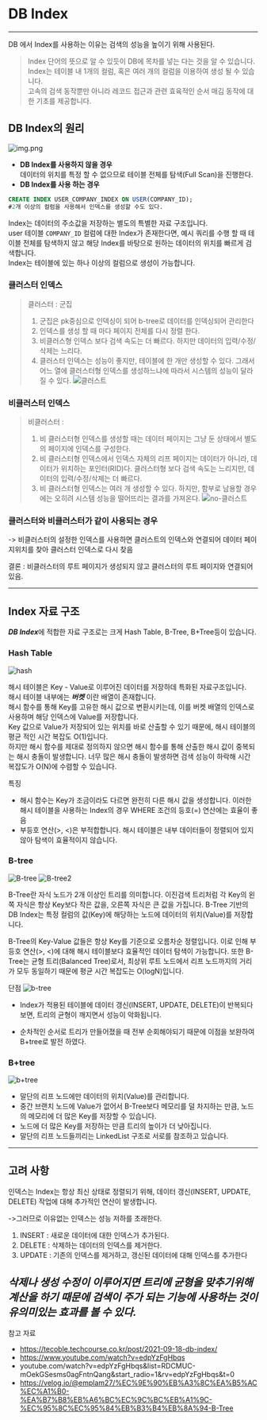 # DB Index

---

DB 에서 Index를 사용하는 이유는 검색의 성능을 높이기 위해 사용된다.   

> Index 단어의 뜻으로 알 수 있듯이 DB에 목차를 넣는 다는 것을 알 수 있습니다.   
> Index는 테이블 내 1개의 컬럼, 혹은 여러 개의 컬럼을 이용하여 생성 될 수 있습니다.  
> 고속의 검색 동작뿐만 아니라 레코드 접근과 관련 효육적인 순서 매김 동작에 대한 기초를 제공합니다.
## DB Index의 원리

![img.png](https://tecoble.techcourse.co.kr/static/3fefe92795945a21d1a62168feabd14b/05b00/db-index.png)

- **DB Index를 사용하지 않을 경우**   
        데이터의 위치를 특정 할 수 없으므로 테이블 전체를 탐색(Full Scan)을 진행한다.
- **DB Index를 사용 하는 경우**   
 ```sql
CREATE INDEX USER_COMPANY_INDEX ON USER(COMPANY_ID);
#2개 이상의 컬럼을 사용해서 인덱스를 생성할 수도 있다.
```
Index는 데이터의 주소값을 저장하는 별도의 특별한 자료 구조입니다.   
user 테이블 `COMPANY_ID` 컬럼에 대한 Index가 존재한다면, 예시 쿼리를 수행 할 때 테이블 전체를 탐색하지 않고 해당 Index를 바탕으로 원하는 데이터의 위치를 빠르게 검색합니다.   
Index는 테이블에 있는 하나 이상의 컬럼으로 생성이 가능합니다.

### 클러스터 인덱스

> 클러스터 : 군집   
>  1. 군집은 pk중심으로 인덱싱이 되어 b-tree로 데이터를 인덱싱되어 관리한다
>  2. 인덱스를 생성 할 때 마다 페이지 전체를 다시 정렬 한다.
>  3.  비클러스형 인덱스 보다 검색 속도는 더 빠르다. 하지만 데이터의 입력/수정/삭제는 느리다.
> 4. 클러스터 인덱스는 성능이 좋지만, 테이블에 한 개만 생성할 수 있다. 그래서 어느 열에 클러스터형 인덱스를 생성하느냐에 따라서 시스템의 성능이 달라질 수 있다.
![클러스트](https://t1.daumcdn.net/cfile/tistory/2716FA44512C6B9827)

### 비클러스터 인덱스

> 비클러스터 : 
> 1.  비 클러스터형 인덱스를 생성할 때는 데이터 페이지는 그냥 둔 상태에서 별도의 페이지에 인덱스를 구성한다.
> 2. 비 클러스터형 인덱스에서 인덱스 자체의 리프 페이지는 데이터가 아니라, 데이터가 위치하는 포인터(RID)다. 클러스터형 보다 검색 속도는 느리지만, 데이터의 입력/수정/삭제는 더 빠르다.
> 3. 비 클러스터형 인덱스는 여러 개 생성할 수 있다. 하지만, 함부로 남용할 경우에는 오히려 시스템 성능을 떨어뜨리는 결과를 가져온다.
![no-클러스트](https://t1.daumcdn.net/cfile/tistory/1123E744512C6B9914)

### 클러스터와 비클러스터가 같이 사용되는 경우

-> 비클러스터의 설정한 인덱스를 사용하면 클러스트의 인덱스와 연결되어 데이터 페이지위치를 찾아 클러스터 인덱스로 다시 찾음

결론 : 비클러스터의 루트 페이지가 생성되지 않고 클러스터의 루트 페이지와 연결되어 있음.

---
## Index 자료 구조

***DB Index***에 적합한 자료 구조로는 크게 Hash Table, B-Tree, B+Tree등이 있습니다.

### Hash Table

![hash](https://user-images.githubusercontent.com/56240505/133892261-f95fd474-7955-4f8f-81f8-457d71ac6324.png)

해시 테이블은 Key - Value로 이루어진 데이터를 저장하데 특화된 자료구조입니다.   
해시 테이블 내부에는 ***버켓*** 이란 배열이 존재합니다.   
해시 함수를 통해 Key를 고유한 해시 값으로 변환시키는데, 이를 버켓 배열의 인덱스로 사용하며 해당 인덱스에 Value를 저장합니다.   
Key 값으로 Value가 저장되어 있는 위치를 바로 산출할 수 있기 때문에, 해시 테이블의 평균 적인 시간 복잡도 O(1)입니다.   
하지만 해시 함수를 제대로 정의하지 않으면 해시 함수를 통해 산출한 해시 값이 중복되는 해시 충돌이 발생합니다. 너무 많은 해시 충돌이 발생하면 검색 성능이 하락해 시간 복잡도가 O(N)에 수렴할 수 있습니다.
   
특징
- 해시 함수는 Key가 조금이라도 다르면 완전히 다른 해시 값을 생성합니다. 이러한 해시 테이블을 사용하는 Index의 경우 WHERE 조건의 등호(=) 연산에는 효율이 좋음
- 부등호 연산(>, <)은 부적합합니다. 해시 테이블은 내부 데이터들이 정렬되어 있지 않아 탐색이 효율적이지 않습니다.

### B-tree

![B-tree](https://user-images.githubusercontent.com/56240505/133893917-705097ca-4f0b-4f6a-8540-435988282643.png)
![B-tree2](https://user-images.githubusercontent.com/56240505/133895971-588e05fd-a013-4a39-9e89-86efd1b4d5c5.png)

B-Tree란 자식 노드가 2개 이상인 트리를 의미합니다. 이진검색 트리처럼 각 Key의 왼쪽 자식은 항상 Key보다 작은 값을, 오른쪽 자식은 큰 값을 가집니다. B-Tree 기반의 DB Index는 특정 컬럼의 값(Key)에 해당하는 노드에 데이터의 위치(Value)를 저장합니다.

B-Tree의 Key-Value 값들은 항상 Key를 기준으로 오름차순 정렬입니다. 이로 인해 부등호 연산(>, <)에 대해 해시 테이블보다 효율적인 데이터 탐색이 가능합니다. 또한 B-Tree는 균형 트리(Balanced Tree)로서, 최상위 루트 노드에서 리프 노드까지의 거리가 모두 동일하기 때문에 평균 시간 복잡도는 O(logN)입니다.

단점
![b-tree](https://user-images.githubusercontent.com/56240505/133894623-ea20089e-8b18-49af-b361-6fae2223e6bb.png)
- Index가 적용된 테이블에 데이터 갱신(INSERT, UPDATE, DELETE)이 반복되다보면, 트리의 균형이 깨지면서 성능이 악화됩니다.

- 순차적인 순서로 트리가 만들어졌을 때 전부 순회해야되기 때문에 이점을 보완하여 B+tree로 발전 하였다.


### B+tree

![b+tree](https://user-images.githubusercontent.com/56240505/133894968-99fda4ba-a422-448c-a19d-fa8fc03fa364.png)

- 말단의 리프 노드에만 데이터의 위치(Value)를 관리합니다.
- 중간 브랜치 노드에 Value가 없어서 B-Tree보다 메모리를 덜 차지하는 만큼, 노드의 메모리에 더 많은 Key를 저장할 수 있습니다.
- 노드에 더 많은 Key를 저장하는 만큼 트리의 높이가 더 낮아집니다.
- 말단의 리프 노드들끼리는 LinkedList 구조로 서로를 참조하고 있습니다.

---
## 고려 사항

인덱스는 Index는 항상 최신 상태로 정렬되기 위해, 데이터 갱신(INSERT, UPDATE, DELETE) 작업에 대해 추가적인 연산이 발생합니다.   

 ->그러므로 이유없는 인덱스는 성능 저하를 초래한다.

1. INSERT : 새로운 데이터에 대한 인덱스가 추가된다.
2. DELETE : 삭제하는 데이터의 인덱스를 제거한다.
3. UPDATE : 기존의 인덱스를 제거하고, 갱신된 데이터에 대해 인덱스를 추가한다

***삭제나 생성 수정이 이루어지면 트리에 균형을 맞추기위해 계산을 하기 때문에 검색이 주가 되는 기능에 사용하는 것이 유의미있는 효과를 볼 수 있다.***
---
참고 자료
- https://tecoble.techcourse.co.kr/post/2021-09-18-db-index/
- https://www.youtube.com/watch?v=edpYzFgHbqs
- youtube.com/watch?v=edpYzFgHbqs&list=RDCMUC-mOekGSesms0agFntnQang&start_radio=1&rv=edpYzFgHbqs&t=0
- https://velog.io/@emplam27/%EC%9E%90%EB%A3%8C%EA%B5%AC%EC%A1%B0-%EA%B7%B8%EB%A6%BC%EC%9C%BC%EB%A1%9C-%EC%95%8C%EC%95%84%EB%B3%B4%EB%8A%94-B-Tree

    
